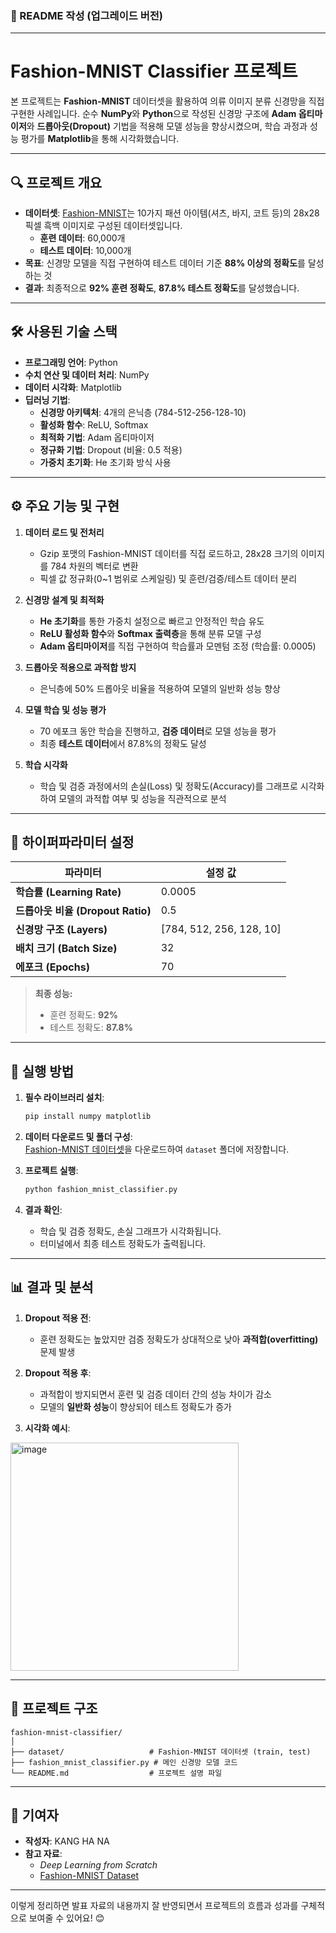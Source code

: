 ### 📝 README 작성 (업그레이드 버전)

---

# Fashion-MNIST Classifier 프로젝트

본 프로젝트는 **Fashion-MNIST** 데이터셋을 활용하여 의류 이미지 분류 신경망을 직접 구현한 사례입니다. 순수 **NumPy**와 **Python**으로 작성된 신경망 구조에 **Adam 옵티마이저**와 **드롭아웃(Dropout)** 기법을 적용해 모델 성능을 향상시켰으며, 학습 과정과 성능 평가를 **Matplotlib**을 통해 시각화했습니다. 

---

## 🔍 프로젝트 개요

- **데이터셋**: [Fashion-MNIST](https://github.com/zalandoresearch/fashion-mnist)는 10가지 패션 아이템(셔츠, 바지, 코트 등)의 28x28 픽셀 흑백 이미지로 구성된 데이터셋입니다.
  - **훈련 데이터**: 60,000개
  - **테스트 데이터**: 10,000개
- **목표**: 신경망 모델을 직접 구현하여 테스트 데이터 기준 **88% 이상의 정확도**를 달성하는 것
- **결과**: 최종적으로 **92% 훈련 정확도**, **87.8% 테스트 정확도**를 달성했습니다.

---

## 🛠️ 사용된 기술 스택

- **프로그래밍 언어**: Python  
- **수치 연산 및 데이터 처리**: NumPy  
- **데이터 시각화**: Matplotlib  
- **딥러닝 기법**:
  - **신경망 아키텍처**: 4개의 은닉층 (784-512-256-128-10)
  - **활성화 함수**: ReLU, Softmax
  - **최적화 기법**: Adam 옵티마이저
  - **정규화 기법**: Dropout (비율: 0.5 적용)
  - **가중치 초기화**: He 초기화 방식 사용

---

## ⚙️ 주요 기능 및 구현

1. **데이터 로드 및 전처리**
   - Gzip 포맷의 Fashion-MNIST 데이터를 직접 로드하고, 28x28 크기의 이미지를 784 차원의 벡터로 변환
   - 픽셀 값 정규화(0~1 범위로 스케일링) 및 훈련/검증/테스트 데이터 분리

2. **신경망 설계 및 최적화**
   - **He 초기화**를 통한 가중치 설정으로 빠르고 안정적인 학습 유도
   - **ReLU 활성화 함수**와 **Softmax 출력층**을 통해 분류 모델 구성
   - **Adam 옵티마이저**를 직접 구현하여 학습률과 모멘텀 조정 (학습률: 0.0005)

3. **드롭아웃 적용으로 과적합 방지**
   - 은닉층에 50% 드롭아웃 비율을 적용하여 모델의 일반화 성능 향상

4. **모델 학습 및 성능 평가**
   - 70 에포크 동안 학습을 진행하고, **검증 데이터**로 모델 성능을 평가
   - 최종 **테스트 데이터**에서 87.8%의 정확도 달성

5. **학습 시각화**
   - 학습 및 검증 과정에서의 손실(Loss) 및 정확도(Accuracy)를 그래프로 시각화하여 모델의 과적합 여부 및 성능을 직관적으로 분석

---

## 🔧 하이퍼파라미터 설정

| **파라미터**           | **설정 값**                  |
|-----------------------|-----------------------------|
| **학습률 (Learning Rate)**  | 0.0005                        |
| **드롭아웃 비율 (Dropout Ratio)** | 0.5                          |
| **신경망 구조 (Layers)** | [784, 512, 256, 128, 10]    |
| **배치 크기 (Batch Size)** | 32                           |
| **에포크 (Epochs)**     | 70                           |

> **최종 성능:**  
> - 훈련 정확도: **92%**  
> - 테스트 정확도: **87.8%**

---

## 🚀 실행 방법

1. **필수 라이브러리 설치**:
   ```bash
   pip install numpy matplotlib
   ```

2. **데이터 다운로드 및 폴더 구성**:  
   [Fashion-MNIST 데이터셋](https://github.com/zalandoresearch/fashion-mnist)을 다운로드하여 `dataset` 폴더에 저장합니다.

3. **프로젝트 실행**:
   ```bash
   python fashion_mnist_classifier.py
   ```

4. **결과 확인**:
   - 학습 및 검증 정확도, 손실 그래프가 시각화됩니다.
   - 터미널에서 최종 테스트 정확도가 출력됩니다.

---

## 📊 결과 및 분석

1. **Dropout 적용 전**:
   - 훈련 정확도는 높았지만 검증 정확도가 상대적으로 낮아 **과적합(overfitting)** 문제 발생

2. **Dropout 적용 후**:
   - 과적합이 방지되면서 훈련 및 검증 데이터 간의 성능 차이가 감소
   - 모델의 **일반화 성능**이 향상되어 테스트 정확도가 증가

3. **시각화 예시**:
<img width="365" alt="image" src="https://github.com/user-attachments/assets/af040b48-0317-43a5-8f39-8526afafbf0c" />

---

## 📁 프로젝트 구조

```
fashion-mnist-classifier/
│
├── dataset/                   # Fashion-MNIST 데이터셋 (train, test)
├── fashion_mnist_classifier.py # 메인 신경망 모델 코드
└── README.md                  # 프로젝트 설명 파일
```

---

## 🙌 기여자

- **작성자**: KANG HA NA  
- **참고 자료**:  
  - *Deep Learning from Scratch*  
  - [Fashion-MNIST Dataset](https://github.com/zalandoresearch/fashion-mnist)

---

이렇게 정리하면 발표 자료의 내용까지 잘 반영되면서 프로젝트의 흐름과 성과를 구체적으로 보여줄 수 있어요! 😊
